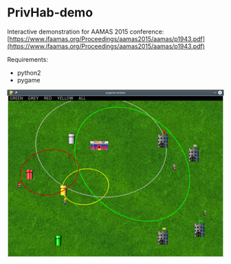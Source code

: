 # PrivHab-demo
Interactive demonstration for AAMAS 2015 conference: [https://www.ifaamas.org/Proceedings/aamas2015/aamas/p1943.pdf](https://www.ifaamas.org/Proceedings/aamas2015/aamas/p1943.pdf)

Requirements:
 * python2
 * pygame 

![Demo screenshot](https://raw.githubusercontent.com/GerardGarcia/PrivHab-demo/master/screenshot.png)
